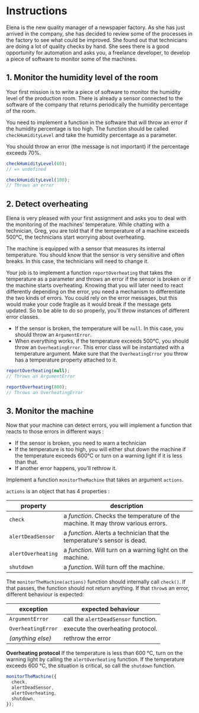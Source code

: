 # Instructions

Elena is the new quality manager of a newspaper factory. As she has just arrived in the company, she has decided to review some of the processes in the factory to see what could be improved.
She found out that technicians are doing a lot of quality checks by hand.
She sees there is a good opportunity for automation and asks you, a freelance developer, to develop a piece of software to monitor some of the machines.

## 1. Monitor the humidity level of the room

Your first mission is to write a piece of software to monitor the humidity level of the production room. There is already a sensor connected to the software of the company that returns periodically the humidity percentage of the room.

You need to implement a function in the software that will throw an error if the humidity percentage is too high.
The function should be called `checkHumidityLevel` and take the humidity percentage as a parameter.

You should throw an error (the message is not important) if the percentage exceeds 70%.

```javascript
checkHumidityLevel(60);
// => undefined
```

```javascript
checkHumidityLevel(100);
// Throws an error
```

## 2. Detect overheating

Elena is very pleased with your first assignment and asks you to deal with the monitoring of the machines' temperature.
While chatting with a technician, Greg, you are told that if the temperature of a machine exceeds 500°C, the technicians start worrying about overheating.

The machine is equipped with a sensor that measures its internal temperature.
You should know that the sensor is very sensitive and often breaks.
In this case, the technicians will need to change it.

Your job is to implement a function `reportOverheating` that takes the temperature as a parameter and throws an error if the sensor is broken or if the machine starts overheating.
Knowing that you will later need to react differently depending on the error, you need a mechanism to differentiate the two kinds of errors.
You could rely on the error messages, but this would make your code fragile as it would break if the message gets updated.
So to be able to do so properly, you'll throw instances of different error classes.

- If the sensor is broken, the temperature will be `null`.
  In this case, you should throw an `ArgumentError`.
- When everything works, if the temperature exceeds 500°C, you should throw an `OverheatingError`.
  This error class will be instantiated with a temperature argument.
  Make sure that the `OverheatingError` you throw has a temperature property attached to it.

```javascript
reportOverheating(null);
// Throws an ArgumentError
```

```javascript
reportOverheating(800);
// Throws an OverheatingError
```

## 3. Monitor the machine

Now that your machine can detect errors, you will implement a function that reacts to those errors in different ways :

- If the sensor is broken, you need to warn a technician
- If the temperature is too high, you will either shut down the machine if the temperature exceeds 600°C or turn on a warning light if it is less than that.
- If another error happens, you'll rethrow it.

Implement a function `monitorTheMachine` that takes an argument `actions`.

`actions` is an object that has 4 properties :

| property           | description                                                                         |
| ------------------ | ----------------------------------------------------------------------------------- |
| `check`            | a _*function*_. Checks the temperature of the machine. It may throw various errors. |
| `alertDeadSensor`  | a _*function*_. Alerts a technician that the temperature's sensor is dead.          |
| `alertOverheating` | a _*function*_. Will turn on a warning light on the machine.                        |
| `shutdown`         | a _*function*_. Will turn off the machine.                                          |

The `monitorTheMachine(actions)` function should internally call `check()`.
If that passes, the function should not return anything.
If that `throw`s an error, different behaviour is expected:

| exception          | expected behaviour                   |
| ------------------ | ------------------------------------ |
| `ArgumentError`    | call the `alertDeadSensor` function. |
| `OverheatingError` | execute the overheating protocol.    |
| _(anything else)_  | rethrow the error                    |

**Overheating protocol**
If the temperature is less than 600 °C, turn on the warning light by calling the `alertOverheating` function.
If the temperature exceeds 600 °C, the situation is critical, so call the `shutdown` function.

```javascript
monitorTheMachine({
  check,
  alertDeadSensor,
  alertOverheating,
  shutdown,
});
```
